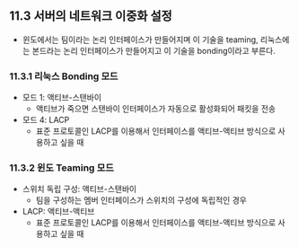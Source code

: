 ## 11.3 서버의 네트워크 이중화 설정
- 윈도에서는 팀이라는 논리 인터페이스가 만들어지며 이 기술을 teaming, 리눅스에는 본드라는 논리 인터페이스가 만들어지고 이 기술을 bonding이라고 부른다.

### 11.3.1 리눅스 Bonding 모드
- 모드 1: 액티브-스탠바이
  - 액티브가 죽으면 스탠바이 인터페이스가 자동으로 활성화되어 패킷을 전송
- 모드 4: LACP
  - 표준 프로토콜인 LACP를 이용해서 인터페이스를 액티브-액티브 방식으로 사용하고 싶을 때

### 11.3.2 윈도 Teaming 모드
- 스위치 독립 구성: 액티브-스탠바이
  - 팀을 구성하는 멤버 인터페이스가 스위치의 구성에 독립적인 경우
- LACP: 액티브-액티브
  - 표준 프로토콜인 LACP를 이용해서 인터페이스를 액티브-액티브 방식으로 사용하고 싶을 때